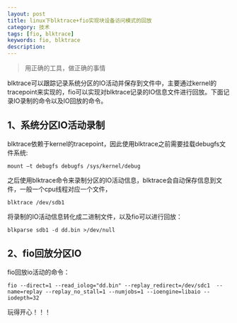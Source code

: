 ```yaml
---
layout: post
title: linux下blktrace+fio实现块设备访问模式的回放
category: 技术
tags: [fio, blktrace]
keywords: fio, blktrace
description:
---
```


> 用正确的工具，做正确的事情

blktrace可以跟踪记录系统分区的IO活动并保存到文件中，主要通过kernel的tracepoint来实现的，fio可以实现对blktrace记录的IO信息文件进行回放。下面记录IO录制的命令以及IO回放的命令。

## 1、系统分区IO活动录制

blktrace依赖于kernel的tracepoint，因此使用blktrace之前需要挂载debugfs文件系统:

	mount –t debugfs debugfs /sys/kernel/debug

之后使用blktrace命令来录制分区的IO活动信息，blktrace会自动保存信息到文件，一般一个cpu线程对应一个文件，

	blktrace /dev/sdb1

将录制的IO活动信息转化成二进制文件，以及fio可以进行回放：

	blkparse sdb1 -d dd.bin >/dev/null

## 2、fio回放分区IO

fio回放io活动的命令：

	fio --direct=1 --read_iolog="dd.bin" --replay_redirect=/dev/sdc1  --name=replay --replay_no_stall=1 --numjobs=1 --ioengine=libaio --iodepth=32
	

玩得开心！！！

